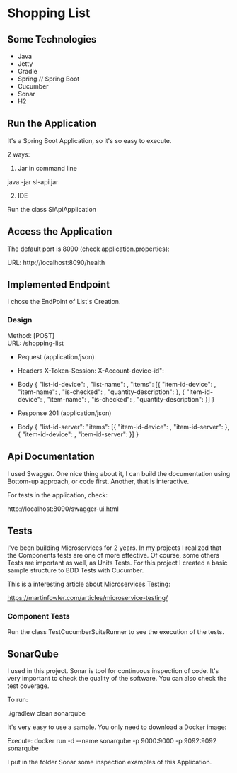 # Shopping List

## Some Technologies

* Java
* Jetty
* Gradle
* Spring // Spring Boot
* Cucumber
* Sonar
* H2

## Run the Application

It's a Spring Boot Application, so it's so easy to execute.

2 ways:

1. Jar in command line

java -jar sl-api.jar

2. IDE

Run the class SlApiApplication

## Access the Application

The default port is 8090 (check application.properties):
 
URL: http://localhost:8090/health

## Implemented Endpoint

I chose the EndPoint of List's Creation.

### Design
Method: [POST]  
URL: /shopping-list

+ Request (application/json)

+ Headers
X-Token-Session: <STRING>
X-Account-device-id": <LONG>

+ Body
{
"list-id-device": <LONG>,
"list-name": <STRING>,
"items": [{
    "item-id-device": <LONG>,
    "item-name": <STRING>,
    "is-checked": <BOOLEAN>,
    "quantity-description": <STRING>
    }, {
    "item-id-device": <LONG>,
    "item-name": <STRING>,
    "is-checked": <BOOLEAN>,
    "quantity-description": <STRING>
}]
}

+ Response 201 (application/json)
+ Body
{
"list-id-server": <LONG>
"items": [{
    "item-id-device": <LONG>,
    "item-id-server": <LONG>
    }, {
    "item-id-device": <LONG>,
    "item-id-server": <LONG>
}]
}

## Api Documentation

I used Swagger. One nice thing about it, I can build the documentation using Bottom-up approach, or code first. Another, that is interactive.

For tests in the application, check:

http://localhost:8090/swagger-ui.html

## Tests

I've been building Microservices for 2 years. In my projects I realized that the Components tests are one of more effective. Of course, some others Tests are important as well, as Units Tests. For this project I created a basic sample structure to BDD Tests with Cucumber.

This is a interesting article about Microservices Testing:

https://martinfowler.com/articles/microservice-testing/

### Component Tests

Run the class TestCucumberSuiteRunner to see the execution of the tests.

## SonarQube

I used in this project. Sonar is tool for continuous inspection of code. It's very important to check the quality of the software. You can also check the test coverage.
 
To run:

./gradlew clean sonarqube

It's very easy to use a sample. You only need to download a Docker image:

Execute: docker run -d --name sonarqube -p 9000:9000 -p 9092:9092 sonarqube

I put in the folder Sonar some inspection examples of this Application.